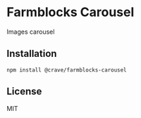 

# Farmblocks Carousel

Images carousel

## Installation

```
npm install @crave/farmblocks-carousel
```

## License

MIT
